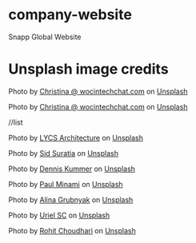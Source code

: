# company-website
Snapp Global Website




# Unsplash image credits

Photo by <a href="https://unsplash.com/@wocintechchat?utm_source=unsplash&utm_medium=referral&utm_content=creditCopyText">Christina @ wocintechchat.com</a> on <a href="https://unsplash.com/photos/FVgECvTjlBQ?utm_source=unsplash&utm_medium=referral&utm_content=creditCopyText">Unsplash</a>
  
  
Photo by <a href="https://unsplash.com/@wocintechchat?utm_source=unsplash&utm_medium=referral&utm_content=creditCopyText">Christina @ wocintechchat.com</a> on <a href="https://unsplash.com/photos/UTw3j_aoIKM?utm_source=unsplash&utm_medium=referral&utm_content=creditCopyText">Unsplash</a>
  

//list

Photo by <a href="https://unsplash.com/@lycs?utm_source=unsplash&utm_medium=referral&utm_content=creditCopyText">LYCS Architecture</a> on <a href="https://unsplash.com/photos/aKij95Mmus8?utm_source=unsplash&utm_medium=referral&utm_content=creditCopyText">Unsplash</a>
  
Photo by <a href="https://unsplash.com/@sid_suratia?utm_source=unsplash&utm_medium=referral&utm_content=creditCopyText">Sid Suratia</a> on <a href="https://unsplash.com/photos/YJtiPGImg6Y?utm_source=unsplash&utm_medium=referral&utm_content=creditCopyText">Unsplash</a>
  
Photo by <a href="https://unsplash.com/@dekubaum?utm_source=unsplash&utm_medium=referral&utm_content=creditCopyText">Dennis Kummer</a> on <a href="https://unsplash.com/photos/52gEprMkp7M?utm_source=unsplash&utm_medium=referral&utm_content=creditCopyText">Unsplash</a>
  
Photo by <a href="https://unsplash.com/@paulminami?utm_source=unsplash&utm_medium=referral&utm_content=creditCopyText">Paul Minami</a> on <a href="https://unsplash.com/photos/-tzPh9aswxU?utm_source=unsplash&utm_medium=referral&utm_content=creditCopyText">Unsplash</a>
  
Photo by <a href="https://unsplash.com/@alinnnaaaa?utm_source=unsplash&utm_medium=referral&utm_content=creditCopyText">Alina Grubnyak</a> on <a href="https://unsplash.com/photos/ZiQkhI7417A?utm_source=unsplash&utm_medium=referral&utm_content=creditCopyText">Unsplash</a>
  
Photo by <a href="https://unsplash.com/@urielsc26?utm_source=unsplash&utm_medium=referral&utm_content=creditCopyText">Uriel SC</a> on <a href="https://unsplash.com/photos/11KDtiUWRq4?utm_source=unsplash&utm_medium=referral&utm_content=creditCopyText">Unsplash</a>
  
Photo by <a href="https://unsplash.com/@lilrohit?utm_source=unsplash&utm_medium=referral&utm_content=creditCopyText">Rohit Choudhari</a> on <a href="https://unsplash.com/photos/puy-FW4fOJc?utm_source=unsplash&utm_medium=referral&utm_content=creditCopyText">Unsplash</a>
  